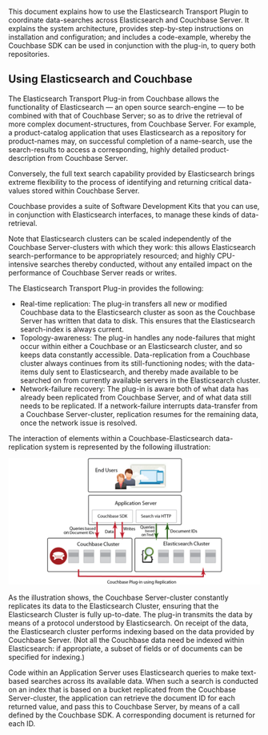 This document explains how to use the Elasticsearch Transport Plugin to coordinate data-searches across Elasticsearch and Couchbase Server. It explains the system architecture, provides step-by-step instructions on installation and configuration; and includes a code-example, whereby the Couchbase SDK can be used in conjunction with the plug-in, to query both repositories.

## Using Elasticsearch and Couchbase

The Elasticsearch Transport Plug-in from Couchbase allows the functionality of Elasticsearch — an open source search-engine — to be combined with that of Couchbase Server; so as to drive the retrieval of more complex document-structures, from Couchbase Server. For example, a product-catalog application that uses Elasticsearch as a repository for product-names may, on successful completion of a name-search, use the search-results to access a corresponding, highly detailed product-description from Couchbase Server.

Conversely, the full text search capability provided by Elasticsearch brings extreme flexibility to the process of identifying and returning critical data-values stored within Couchbase Server.

Couchbase provides a suite of Software Development Kits that you can use, in conjunction with Elasticsearch interfaces, to manage these kinds of data-retrieval.

Note that Elasticsearch clusters can be scaled independently of the Couchbase Server-clusters with which they work: this allows Elasticsearch search-performance to be appropriately resourced; and highly CPU-intensive searches thereby conducted, without any entailed impact on the performance of Couchbase Server reads or writes.

The Elasticsearch Transport Plug-in provides the following:

- Real-time replication: The plug-in transfers all new or modified Couchbase data to the Elasticsearch cluster as soon as the Couchbase Server has written that data to disk. This ensures that the Elasticsearch search-index is always current.
- Topology-awareness: The plug-in handles any node-failures that might occur within either a Couchbase or an Elasticsearch cluster, and so keeps data constantly accessible. Data-replication from a Couchbase cluster always continues from its still-functioning nodes; with the data-items duly sent to Elasticsearch, and thereby made available to be searched on from currently available servers in the Elasticsearch cluster.
- Network-failure recovery: The plug-in is aware both of what data has already been replicated from Couchbase Server, and of what data still needs to be replicated. If a network-failure interrupts data-transfer from a Couchbase Server-cluster, replication resumes for the remaining data, once the network issue is resolved.

The interaction of elements within a Couchbase-Elasticsearch data-replication system is represented by the following illustration:

![](img/esCbArch_components.png)

As the illustration shows, the Couchbase Server-cluster constantly replicates its data to the Elasticsearch Cluster, ensuring that the Elasticsearch Cluster is fully up-to-date. The plug-in transmits the data by means of a protocol understood by Elasticsearch. On receipt of the data, the Elasticsearch cluster performs indexing based on the data provided by Couchbase Server. (Not all the Couchbase data need be indexed within Elasticsearch: if appropriate, a subset of fields or of documents can be specified for indexing.)

Code within an Application Server uses Elasticsearch queries to make text-based searches across its available data. When such a search is conducted on an index that is based on a bucket replicated from the Couchbase Server-cluster, the application can retrieve the document ID for each returned value, and pass this to Couchbase Server, by means of a call defined by the Couchbase SDK. A corresponding document is returned for each ID.